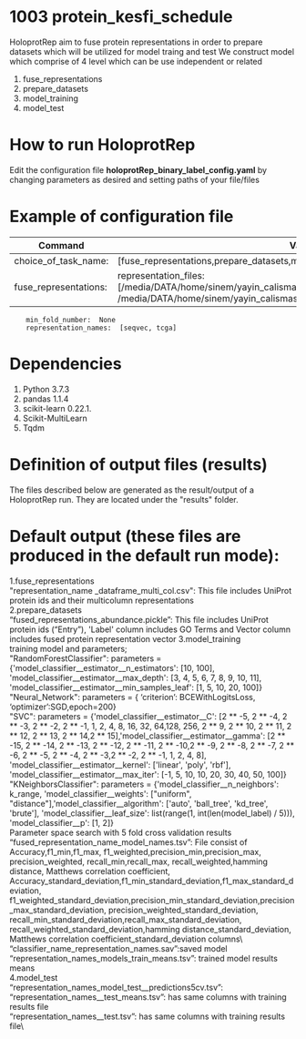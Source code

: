 # 1003 protein_kesfi_schedule
HoloprotRep aim to fuse protein representations in order to prepare datasets which will be utilized for model traing and test
We construct model which comprise of 4 level which can be use independent or related
1.	fuse_representations
2.	prepare_datasets
3.	model_training
4.	model_test

# How to run HoloprotRep 

Edit the configuration file **holoprotRep_binary_label_config.yaml** by changing parameters as desired and setting paths of your file/files 

# Example of configuration file
|Command             | Value |
|--------------------|-------|
|choice_of_task_name: | [fuse_representations,prepare_datasets,model_training,model_test] |
|fuse_representations:| representation_files: [/media/DATA/home/sinem/yayin_calismasi/SeqVec_dataframe_multi_col.csv, /media/DATA/home/sinem/yayin_calismasi/tcga_embedding_dataframe_multi_col.csv]
        min_fold_number:  None
        representation_names:  [seqvec, tcga]     
# Dependencies
1.	Python 3.7.3
2.	pandas 1.1.4
3.	scikit-learn 0.22.1.
4.	Scikit-MultiLearn
5.	Tqdm
# Definition of output files (results)
The files described below are generated as the result/output of a HoloprotRep run. They are located under the "results" folder. 
# Default output (these files are produced in the default run mode):
1.fuse_representations\
"representation_name _dataframe_multi_col.csv": This file includes UniProt protein ids and their  multicolumn representations\
2.prepare_datasets\
“fused_representations_abundance.pickle”: This file includes UniProt protein ids (“Entry”), 'Label' column includes GO Terms and Vector column includes fused protein representation vector
3.model_training\
training model and parameters;\
"RandomForestClassifier": 
parameters = {'model_classifier__estimator__n_estimators': [10, 100], 'model_classifier__estimator__max_depth': [3, 4, 5, 6, 7, 8, 9, 10, 11],
'model_classifier__estimator__min_samples_leaf': [1, 5, 10, 20, 100]}\
 "Neural_Network": parameters = { ‘criterion’: BCEWithLogitsLoss,
    ‘optimizer’:SGD,epoch=200}\
 "SVC": parameters = {'model_classifier__estimator__C': [2 ** -5, 2 ** -4, 2 ** -3, 2 ** -2, 2 ** -1, 1, 2, 4, 8, 16, 32, 64,128, 256, 2 ** 9, 2 ** 10, 2 ** 11, 2 ** 12, 2 ** 13, 2 ** 14,2 ** 15],'model_classifier__estimator__gamma': [2 ** -15, 2 ** -14, 2 ** -13, 2 ** -12, 2 ** -11, 2 ** -10,2 ** -9, 2 ** -8, 2 ** -7, 2 ** -6, 2 ** -5, 2 ** -4, 2 ** -3,2 ** -2, 2 ** -1, 1, 2, 4, 8], 'model_classifier__estimator__kernel': ['linear', 'poly', 'rbf'], 'model_classifier__estimator__max_iter': [-1, 5, 10, 10, 20, 30, 40, 50, 100]}\
 "KNeighborsClassifier": parameters = {'model_classifier__n_neighbors': k_range, 'model_classifier__weights': ["uniform", "distance"],'model_classifier__algorithm': ['auto', 'ball_tree', 'kd_tree', 'brute'], 'model_classifier__leaf_size': list(range(1, int(len(model_label) / 5))), 'model_classifier__p': [1, 2]}\
Parameter space search with 5 fold cross validation results 
“fused_representation_name_model_names.tsv”: File consist of  Accuracy,f1_min,f1_max,    f1_weighted,precision_min,precision_max,    precision_weighted, recall_min,recall_max,    recall_weighted,hamming distance, Matthews correlation coefficient, Accuracy_standard_deviation,f1_min_standard_deviation,f1_max_standard_deviation,  f1_weighted_standard_deviation,precision_min_standard_deviation,precision_max_standard_deviation,    precision_weighted_standard_deviation, recall_min_standard_deviation,recall_max_standard_deviation,    recall_weighted_standard_deviation,hamming distance_standard_deviation, Matthews correlation coefficient_standard_deviation columns\ 
“classifier_name_representation_names.sav”:saved model\
“representation_names_models_train_means.tsv”:	trained model results means\
4.model_test\
“representation_names_model_test__predictions5cv.tsv”:\
“representation_names__test_means.tsv”: has same columns with training results file\
“representation_names__test.tsv”: has same columns with training results file\
